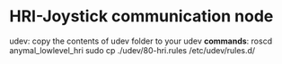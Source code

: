 # HRI-Joystick communication node

udev: 
copy the contents of udev folder to your udev
**commands**:
roscd anymal_lowlevel_hri
sudo cp ./udev/80-hri.rules /etc/udev/rules.d/
